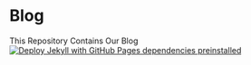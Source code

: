 # Blog
This Repository Contains Our Blog
[![Deploy Jekyll with GitHub Pages dependencies preinstalled](https://github.com/DEM-Network-Corporation/Blog/actions/workflows/jekyll-gh-pages.yml/badge.svg)](https://github.com/DEM-Network-Corporation/Blog/actions/workflows/jekyll-gh-pages.yml)
